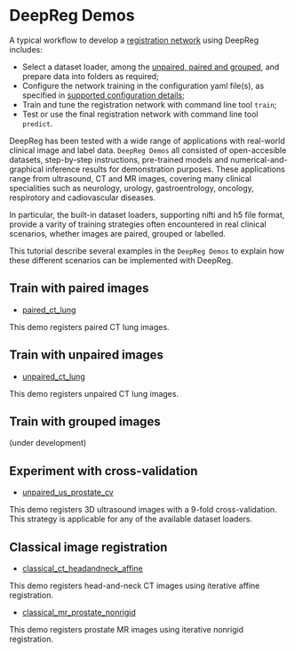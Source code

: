# DeepReg Demos

A typical workflow to develop a [registration network](tutorial_registration.md) using
DeepReg includes:

- Select a dataset loader, among the [unpaired, paired and grouped](doc_data_loader.md),
  and prepare data into folders as required;
- Configure the network training in the configuration yaml file(s), as specified in
  [supported configuration details](doc_configuration.md);
- Train and tune the registration network with command line tool `train`;
- Test or use the final registration network with command line tool `predict`.

DeepReg has been tested with a wide range of applications with real-world clinical image
and label data. `DeepReg Demos` all consisted of open-accesible datasets, step-by-step
instructions, pre-trained models and numerical-and-graphical inference results for
demonstration purposes. These applications range from ultrasound, CT and MR images,
covering many clinical specialities such as neurology, urology, gastroentrology,
oncology, respirotory and cadiovascular diseases.

In particular, the built-in dataset loaders, supporting nifti and h5 file format,
provide a varity of training strategies often encountered in real clinical scenarios,
whether images are paired, grouped or labelled.

This tutorial describe several examples in the `DeepReg Demos` to explain how these
different scenarios can be implemented with DeepReg.

## Train with paired images

- [paired_ct_lung](https://github.com/DeepRegNet/DeepReg/tree/master/demos/paired_ct_lung)

This demo registers paired CT lung images.

## Train with unpaired images

- [unpaired_ct_lung](https://github.com/DeepRegNet/DeepReg/tree/master/demos/unpaired_ct_lung)

This demo registers unpaired CT lung images.

## Train with grouped images

(under development)

## Experiment with cross-validation

- [unpaired_us_prostate_cv](https://github.com/DeepRegNet/DeepReg/tree/master/demos/unpaired_us_prostate_cv)

This demo registers 3D ultrasound images with a 9-fold cross-validation. This strategy
is applicable for any of the available dataset loaders.

## Classical image registration

- [classical_ct_headandneck_affine](https://github.com/DeepRegNet/DeepReg/tree/master/demos/classical_ct_headandneck_affine)

This demo registers head-and-neck CT images using iterative affine registration.

- [classical_mr_prostate_nonrigid](https://github.com/DeepRegNet/DeepReg/tree/master/demos/classical_mr_prostate_nonrigid)

This demo registers prostate MR images using iterative nonrigid registration.
